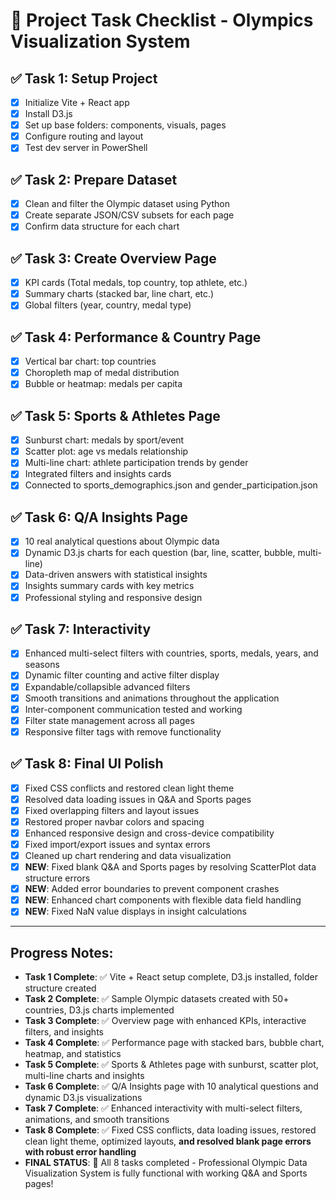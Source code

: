 # 📌 Project Task Checklist - Olympics Visualization System

## ✅ Task 1: Setup Project
- [x] Initialize Vite + React app
- [x] Install D3.js
- [x] Set up base folders: components, visuals, pages
- [x] Configure routing and layout
- [x] Test dev server in PowerShell

## ✅ Task 2: Prepare Dataset
- [x] Clean and filter the Olympic dataset using Python
- [x] Create separate JSON/CSV subsets for each page
- [x] Confirm data structure for each chart

## ✅ Task 3: Create Overview Page
- [x] KPI cards (Total medals, top country, top athlete, etc.)
- [x] Summary charts (stacked bar, line chart, etc.)
- [x] Global filters (year, country, medal type)

## ✅ Task 4: Performance & Country Page
- [x] Vertical bar chart: top countries
- [x] Choropleth map of medal distribution
- [x] Bubble or heatmap: medals per capita

## ✅ Task 5: Sports & Athletes Page
- [x] Sunburst chart: medals by sport/event
- [x] Scatter plot: age vs medals relationship
- [x] Multi-line chart: athlete participation trends by gender
- [x] Integrated filters and insights cards
- [x] Connected to sports_demographics.json and gender_participation.json

## ✅ Task 6: Q/A Insights Page
- [x] 10 real analytical questions about Olympic data
- [x] Dynamic D3.js charts for each question (bar, line, scatter, bubble, multi-line)
- [x] Data-driven answers with statistical insights
- [x] Insights summary cards with key metrics
- [x] Professional styling and responsive design

## ✅ Task 7: Interactivity
- [x] Enhanced multi-select filters with countries, sports, medals, years, and seasons
- [x] Dynamic filter counting and active filter display
- [x] Expandable/collapsible advanced filters
- [x] Smooth transitions and animations throughout the application
- [x] Inter-component communication tested and working
- [x] Filter state management across all pages
- [x] Responsive filter tags with remove functionality

## ✅ Task 8: Final UI Polish
- [x] Fixed CSS conflicts and restored clean light theme
- [x] Resolved data loading issues in Q&A and Sports pages 
- [x] Fixed overlapping filters and layout issues
- [x] Restored proper navbar colors and spacing
- [x] Enhanced responsive design and cross-device compatibility
- [x] Fixed import/export issues and syntax errors
- [x] Cleaned up chart rendering and data visualization
- [x] **NEW**: Fixed blank Q&A and Sports pages by resolving ScatterPlot data structure errors
- [x] **NEW**: Added error boundaries to prevent component crashes
- [x] **NEW**: Enhanced chart components with flexible data field handling
- [x] **NEW**: Fixed NaN value displays in insight calculations

---

## Progress Notes:
- **Task 1 Complete**: ✅ Vite + React setup complete, D3.js installed, folder structure created
- **Task 2 Complete**: ✅ Sample Olympic datasets created with 50+ countries, D3.js charts implemented
- **Task 3 Complete**: ✅ Overview page with enhanced KPIs, interactive filters, and insights
- **Task 4 Complete**: ✅ Performance page with stacked bars, bubble chart, heatmap, and statistics
- **Task 5 Complete**: ✅ Sports & Athletes page with sunburst, scatter plot, multi-line charts and insights
- **Task 6 Complete**: ✅ Q/A Insights page with 10 analytical questions and dynamic D3.js visualizations
- **Task 7 Complete**: ✅ Enhanced interactivity with multi-select filters, animations, and smooth transitions
- **Task 8 Complete**: ✅ Fixed CSS conflicts, data loading issues, restored clean light theme, optimized layouts, **and resolved blank page errors with robust error handling**
- **FINAL STATUS**: 🎉 All 8 tasks completed - Professional Olympic Data Visualization System is fully functional with working Q&A and Sports pages!
